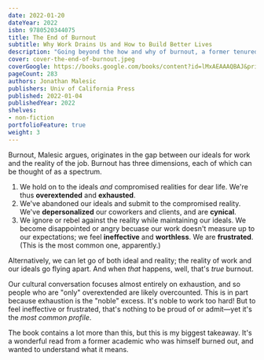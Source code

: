 ```yaml
---
date: 2022-01-20
dateYear: 2022
isbn: 9780520344075
title: The End of Burnout
subtitle: Why Work Drains Us and How to Build Better Lives
description: "Going beyond the how and why of burnout, a former tenured professor combines academic methods and first-person experience to propose new ways for resisting our cultural obsession with work. Through research on the science, culture, and philosophy of burnout, Malesic explores the gap between our vocation and our jobs, and between the ideals we have for work and the reality of what we have to do"
cover: cover-the-end-of-burnout.jpeg
coverGoogle: https://books.google.com/books/content?id=lMxAEAAAQBAJ&printsec=frontcover&img=1&zoom=1&edge=curl&source=gbs_api
pageCount: 283
authors: Jonathan Malesic
publishers: Univ of California Press
published: 2022-01-04
publishedYear: 2022
shelves:
- non-fiction
portfolioFeature: true
weight: 3
---
```


Burnout, Malesic argues, originates in the gap between our ideals for work and the reality of the job. Burnout has three dimensions, each of which can be thought of as a spectrum.

1. We hold on to the ideals *and* compromised realities for dear life. We're thus **overextended** and **exhausted**.
2. We've abandoned our ideals and submit to the compromised reality. We've **depersonalized** our coworkers and clients, and are **cynical**.
3. We ignore or rebel against the reality while maintaining our ideals. We become disappointed or angry becuase our work doesn't measure up to our expectations; we feel **ineffective** and **worthless**. We are **frustrated**. (This is the most common one, apparently.)

Alternatively, we can let go of both ideal and reality; the reality of work and our ideals go flying apart. And when *that* happens, well, that's *true* burnout. 

Our cultural conversation focuses almost entirely on exhaustion, and so people who are "only" overextended are likely overcounted. This is in part because exhaustion is the "noble" excess. It's noble to work too hard! But to feel ineffective or frustrated, that's nothing to be proud of or admit—yet it's the _most common profile_.

The book contains a lot more than this, but this is my biggest takeaway. It's a wonderful read from a former academic who was himself burned out, and wanted to understand what it means.